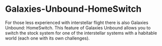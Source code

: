 # Galaxies-Unbound-HomeSwitch

For those less experienced with interstellar flight there is also Galaxies Unbound: HomeSwitch. This feature of Galaxies Unbound allows you to switch the stock system for one of the interstellar systems with a habitable world (each one with its own challenges).
